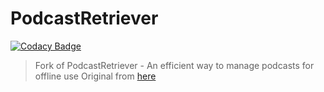 # PodcastRetriever

[![Codacy Badge](https://api.codacy.com/project/badge/Grade/a4c57ea1617c44869afa5024a6ce92c2)](https://app.codacy.com/manual/ferion11/PodcastRetriever?utm_source=github.com&utm_medium=referral&utm_content=ferion11/PodcastRetriever&utm_campaign=Badge_Grade_Dashboard)

>  Fork of PodcastRetriever - An efficient way to manage podcasts for offline use
Original from [here][original_link]

[original_link]: https://arachnoid.com/python/PodcastRetriever/index.html "here"
